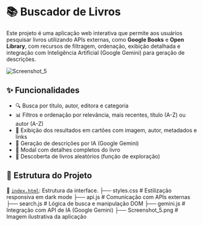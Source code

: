 # 📚 Buscador de Livros

Este projeto é uma aplicação web interativa que permite aos usuários pesquisar livros utilizando APIs externas, como **Google Books** e **Open Library**, com recursos de filtragem, ordenação, exibição detalhada e integração com Inteligência Artificial (Google Gemini) para geração de descrições.

![Screenshot_5](https://github.com/user-attachments/assets/8c12f115-f168-419b-95cf-52b3709a6abf)

## ✨ Funcionalidades

- 🔍 Busca por título, autor, editora e categoria
- 📊 Filtros e ordenação por relevância, mais recentes, título (A-Z) ou autor (A-Z)
- 📘 Exibição dos resultados em cartões com imagem, autor, metadados e links
- 🧠 Geração de descrições por IA (Google Gemini)
- 📄 Modal com detalhes completos do livro
- 🔁 Descoberta de livros aleatórios (função de exploração)

## 📁 Estrutura do Projeto

📄 [`index.html`](buscador-de-livros\index.html): Estrutura da interface.
├── styles.css # Estilização responsiva em dark mode
├── api.js # Comunicação com APIs externas
├── search.js # Lógica de busca e manipulação DOM
├── gemini.js # Integração com API de IA (Google Gemini)
├── Screenshot_5.png # Imagem ilustrativa da aplicação


